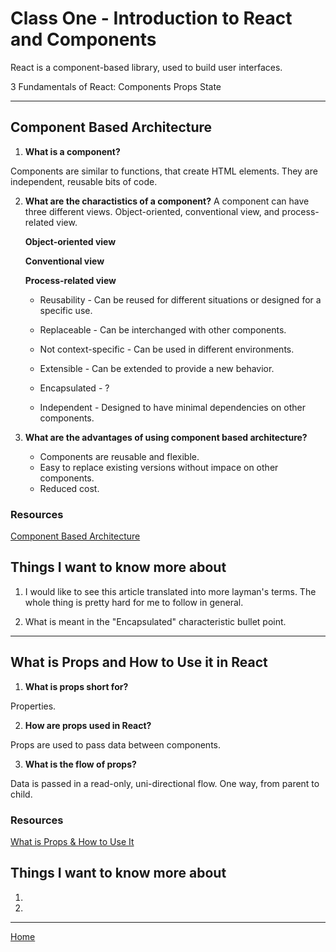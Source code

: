 # Class One - Introduction to React and Components

React is a component-based library, used to build user interfaces.

  3 Fundamentals of React:
    Components
    Props
    State

_____

## Component Based Architecture

1. **What is a component?**

  Components are similar to functions, that create HTML elements. They are independent, reusable bits of code.

2. **What are the charactistics of a component?**
  A component can have three different views. Object-oriented, conventional view, and process-related view.

    **Object-oriented view**

    **Conventional view**

    **Process-related view**
  
    * Reusability - Can be reused for different situations or designed for a specific use.

    * Replaceable - Can be interchanged with other components.

    * Not context-specific - Can be used in different environments.

    * Extensible - Can be extended to provide a new behavior.

    * Encapsulated - ?

    * Independent - Designed to have minimal dependencies on other components.

3. **What are the advantages of using component based architecture?**

    * Components are reusable and flexible.
    * Easy to replace existing versions without impace on other components.
    * Reduced cost.

### Resources

[Component Based Architecture](https://www.tutorialspoint.com/software_architecture_design/component_based_architecture.htm)

## Things I want to know more about

  1. I would like to see this article translated into more layman's terms. The whole thing is pretty hard for me to follow in general.

  2. What is meant in the "Encapsulated" characteristic bullet point.

_____

## What is Props and How to Use it in React

1. **What is props short for?**

  Properties.

2. **How are props used in React?**

  Props are used to pass data between components.

3. **What is the flow of props?**

  Data is passed in a read-only, uni-directional flow. One way, from parent to child.

### Resources

[What is Props & How to Use It](https://itnext.io/what-is-props-and-how-to-use-it-in-react-da307f500da0)

## Things I want to know more about

  1.
  2.

_____

[Home](/README.md)
